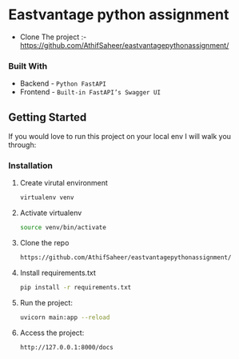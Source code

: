 # Eastvantage python assignment

- Clone The project :- https://github.com/AthifSaheer/eastvantagepythonassignment/

### Built With

* Backend - `Python FastAPI`
* Frontend - `Built-in FastAPI’s Swagger UI`

<!-- GETTING STARTED -->
## Getting Started

If you would love to run this project on your local env I will walk you through:

### Installation

1. Create virutal environment
   ```sh
   virtualenv venv
   ```
   
2. Activate virtualenv
   ```sh
   source venv/bin/activate
   ```
   
3. Clone the repo
   ```sh
   https://github.com/AthifSaheer/eastvantagepythonassignment/
   ```
   
4. Install requirements.txt
   ```sh
   pip install -r requirements.txt
   ```
   
5. Run the project:
   ```sh
   uvicorn main:app --reload
   ```
6. Access the project:
   ```sh
   http://127.0.0.1:8000/docs
   ```